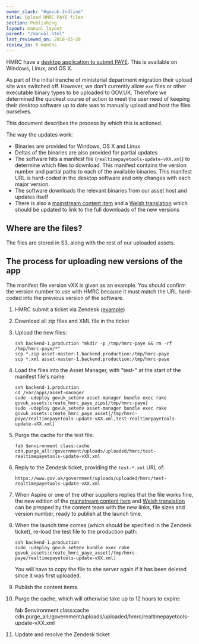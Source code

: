 ```yaml
---
owner_slack: "#govuk-2ndline"
title: Upload HMRC PAYE files
section: Publishing
layout: manual_layout
parent: "/manual.html"
last_reviewed_on: 2018-03-28
review_in: 6 months
---
```


HMRC have a [desktop application to submit
PAYE](https://www.gov.uk/basic-paye-tools). This is available on Windows,
Linux, and OS X.

As part of the initial tranche of ministerial department migration their
upload site was switched off. However, we don't currently allow `exe`
files or other executable binary types to be uploaded to GOV.UK.
Therefore we determined the quickest course of action to meet the user
need of keeping their desktop software up to date was to manually upload
and host the files ourselves.

This document describes the process by which this is actioned.

The way the updates work:

-   Binaries are provided for Windows, OS X and Linux
-   Deltas of the binaries are also provided for partial updates
-   The software hits a manifest file
    (`realtimepayetools-update-vXX.xml`) to determine which files
    to download. This manifest contains the version number and partial
    paths to each of the available binaries. This manifest URL is
    hard-coded in the desktop software and only changes with each major version.
-   The software downloads the relevant binaries from our asset host and
    updates itself
-   There is also a [mainstream content
    item](https://www.gov.uk/basic-paye-tools) and a [Welsh
    translation](https://www.gov.uk/lawrlwytho-offer-twe-sylfaenol-cthem)
    which should be updated to link to the full downloads of the new versions

## Where are the files?

The files are stored in S3, along with the rest of our uploaded assets.

## The process for uploading new versions of the app

The manifest file version vXX is given as an example. You should confirm the
version number to use with HMRC because it must match the URL hard-coded into
the previous version of the software.

1.  HMRC submit a ticket via Zendesk
    ([example](https://govuk.zendesk.com/tickets/771694))
2.  Download all zip files and XML file in the ticket
3.  Upload the new files:

        ssh backend-1.production "mkdir -p /tmp/hmrc-paye && rm -rf /tmp/hmrc-paye/*"
        scp *.zip asset-master-1.backend.production:/tmp/hmrc-paye
        scp *.xml asset-master-1.backend.production:/tmp/hmrc-paye

4.  Load the files into the Asset Manager, with "test-" at the start of the manifest file's name:

        ssh backend-1.production
        cd /var/apps/asset-manager
        sudo -udeploy govuk_setenv asset-manager bundle exec rake govuk_assets:create_hmrc_paye_zips[/tmp/hmrc-paye]
        sudo -udeploy govuk_setenv asset-manager bundle exec rake govuk_assets:create_hmrc_paye_asset[/tmp/hmrc-paye/realtimepayetools-update-vXX.xml,test-realtimepayetools-update-vXX.xml]

5.  Purge the cache for the test file:

        fab $environment class:cache cdn.purge_all:/government/uploads/uploaded/hmrc/test-realtimepayetools-update-vXX.xml

6.  Reply to the Zendesk ticket, providing the `test-*.xml` URL of:

        https://www.gov.uk/government/uploads/uploaded/hmrc/test-realtimepayetools-update-vXX.xml

7.  When Aspire or one of the other suppliers replies that the file
    works fine, the new edition of the [mainstream content
    item](https://www.gov.uk/basic-paye-tools) and [Welsh
    translation](https://www.gov.uk/lawrlwytho-offer-twe-sylfaenol-cthem)
    can be prepped by the content team with the new links, file sizes and version
    number, ready to publish at the launch time.

8.  When the launch time comes (which should be specified in the Zendesk
    ticket), re-load the test file to the production path:

        ssh backend-1.production
        sudo -udeploy govuk_setenv bundle exec rake govuk_assets:create_hmrc_paye_asset[/tmp/hmrc-paye/realtimepayetools-update-vXX.xml]

    You will have to copy the file to she server again if it has been deleted since it was first uploaded.

9. Publish the content items.

10.  Purge the cache, which will otherwise take up to 12 hours to
    expire:

        fab $environment class:cache cdn.purge_all:/government/uploads/uploaded/hmrc/realtimepayetools-update-vXX.xml

11.  Update and resolve the Zendesk ticket
